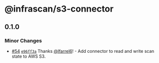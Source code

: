 # @infrascan/s3-connector

## 0.1.0

### Minor Changes

- [#54](https://github.com/infrascan/infrascan/pull/54) [`e96ff3a`](https://github.com/infrascan/infrascan/commit/e96ff3a0abbf4442cd24384745e6511307e9f9f9) Thanks [@lfarrel6](https://github.com/lfarrel6)! - Add connector to read and write scan state to AWS S3.
